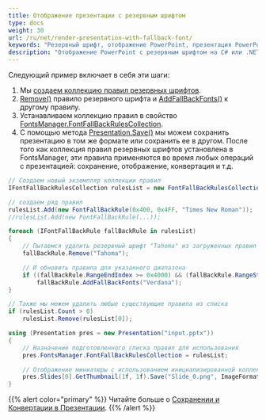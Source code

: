 ```yaml
---
title: Отображение презентации с резервным шрифтом
type: docs
weight: 30
url: /ru/net/render-presentation-with-fallback-font/
keywords: "Резервный шрифт, отображение PowerPoint, презентация PowerPoint, C#, Csharp, Aspose.Slides для .NET"
description: "Отображение PowerPoint с резервным шрифтом на C# или .NET"
---
```


Следующий пример включает в себя эти шаги:

1. Мы [создаем коллекцию правил резервных шрифтов](/slides/ru/net/create-fallback-fonts-collection/).
1. [Remove()](https://reference.aspose.com/slides/net/aspose.slides/fontfallbackrule/methods/remove) правило резервного шрифта и [AddFallBackFonts()](https://reference.aspose.com/slides/net/aspose.slides/fontfallbackrule/methods/addfallbackfonts) к другому правилу.
1. Устанавливаем коллекцию правил в свойство [FontsManager.FontFallBackRulesCollection](https://reference.aspose.com/slides/net/aspose.slides/fontsmanager/properties/fontfallbackrulescollection).
1. С помощью метода [Presentation.Save()](https://reference.aspose.com/slides/net/aspose.slides.presentation/save/methods/4) мы можем сохранить презентацию в том же формате или сохранить ее в другом. После того как коллекция правил резервных шрифтов установлена в FontsManager, эти правила применяются во время любых операций с презентацией: сохранение, отображение, конвертация и т.д.

```c#
// Создаем новый экземпляр коллекции правил
IFontFallBackRulesCollection rulesList = new FontFallBackRulesCollection();

// создаем ряд правил
rulesList.Add(new FontFallBackRule(0x400, 0x4FF, "Times New Roman"));
//rulesList.Add(new FontFallBackRule(...));

foreach (IFontFallBackRule fallBackRule in rulesList)
{
	// Пытаемся удалить резервный шрифт "Tahoma" из загруженных правил
	fallBackRule.Remove("Tahoma");

	// И обновить правила для указанного диапазона
	if ((fallBackRule.RangeEndIndex >= 0x4000) && (fallBackRule.RangeStartIndex < 0x5000))
		fallBackRule.AddFallBackFonts("Verdana");
}

// Также мы можем удалить любые существующие правила из списка
if (rulesList.Count > 0)
	rulesList.Remove(rulesList[0]);

using (Presentation pres = new Presentation("input.pptx"))
{
	// Назначение подготовленного списка правил для использования
	pres.FontsManager.FontFallBackRulesCollection = rulesList;

	// Отображение миниатюры с использованием инициализированной коллекции правил и сохранение в PNG
	pres.Slides[0].GetThumbnail(1f, 1f).Save("Slide_0.png", ImageFormat.Png);
}
```

{{% alert color="primary" %}} 
Читайте больше о [Сохранении и Конвертации в Презентации](/slides/ru/net/creating-saving-and-converting-a-presentation/).
{{% /alert %}}